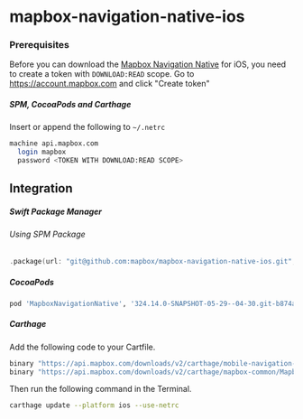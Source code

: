 # mapbox-navigation-native-ios

### Prerequisites

Before you can download the [Mapbox Navigation Native](https://github.com/mapbox/mapbox-navigation-native) for iOS, you need to create a token with `DOWNLOAD:READ` scope.
Go to https://account.mapbox.com and click "Create token"

##### SPM, CocoaPods and Carthage
Insert or append the following to `~/.netrc`

```bash
machine api.mapbox.com
  login mapbox
  password <TOKEN WITH DOWNLOAD:READ SCOPE>
```

## Integration

##### Swift Package Manager

###### Using SPM Package

```swift
.package(url: "git@github.com:mapbox/mapbox-navigation-native-ios.git", from: "324.14.0-SNAPSHOT-05-29--04-30.git-b874a6e-SNAPSHOT.0529T0743Z.cb8c33e"),
```

##### CocoaPods

```ruby
pod 'MapboxNavigationNative', '324.14.0-SNAPSHOT-05-29--04-30.git-b874a6e-SNAPSHOT.0529T0743Z.cb8c33e'
```

##### Carthage

Add the following code to your Cartfile.

```bash
binary "https://api.mapbox.com/downloads/v2/carthage/mobile-navigation-native/MapboxNavigationNative.json" == 324.14.0-SNAPSHOT-05-29--04-30.git-b874a6e-SNAPSHOT.0529T0743Z.cb8c33e
binary "https://api.mapbox.com/downloads/v2/carthage/mapbox-common/MapboxCommon-ios.json" == 24.14.0-SNAPSHOT-05-29--04-30.git-b874a6e
```

Then run the following command in the Terminal.
```bash
carthage update --platform ios --use-netrc
```
